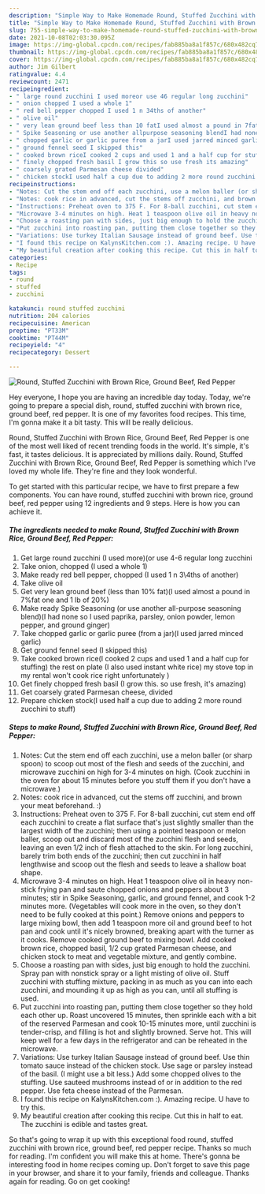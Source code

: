 ```yaml
---
description: "Simple Way to Make Homemade Round, Stuffed Zucchini with Brown Rice, Ground Beef, Red Pepper"
title: "Simple Way to Make Homemade Round, Stuffed Zucchini with Brown Rice, Ground Beef, Red Pepper"
slug: 755-simple-way-to-make-homemade-round-stuffed-zucchini-with-brown-rice-ground-beef-red-pepper
date: 2021-10-08T02:03:30.095Z
image: https://img-global.cpcdn.com/recipes/fab885ba8a1f857c/680x482cq70/round-stuffed-zucchini-with-brown-rice-ground-beef-red-pepper-recipe-main-photo.jpg
thumbnail: https://img-global.cpcdn.com/recipes/fab885ba8a1f857c/680x482cq70/round-stuffed-zucchini-with-brown-rice-ground-beef-red-pepper-recipe-main-photo.jpg
cover: https://img-global.cpcdn.com/recipes/fab885ba8a1f857c/680x482cq70/round-stuffed-zucchini-with-brown-rice-ground-beef-red-pepper-recipe-main-photo.jpg
author: Jim Gilbert
ratingvalue: 4.4
reviewcount: 2471
recipeingredient:
- " large round zucchini I used moreor use 46 regular long zucchini"
- " onion chopped I used a whole 1"
- " red bell pepper chopped I used 1 n 34ths of another"
- " olive oil"
- " very lean ground beef less than 10 fatI used almost a pound in 7fat one and 1 lb of 20"
- " Spike Seasoning or use another allpurpose seasoning blendI had none so I used paprika parsley onion powder lemon pepper and ground ginger"
- " chopped garlic or garlic puree from a jarI used jarred minced garlic"
- " ground fennel seed I skipped this"
- " cooked brown riceI cooked 2 cups and used 1 and a half cup for stuffing the rest on plate I also used instant white rice my stove top in my rental wont cook rice right unfortunately "
- " finely chopped fresh basil I grow this so use fresh its amazing"
- " coarsely grated Parmesan cheese divided"
- " chicken stockI used half a cup due to adding 2 more round zucchini to stuff"
recipeinstructions:
- "Notes: Cut the stem end off each zucchini, use a melon baller (or sharp spoon) to scoop out most of the flesh and seeds of the zucchini, and microwave zucchini on high for 3-4 minutes on high. (Cook zucchini in the oven for about 15 minutes before you stuff them if you don&#39;t have a microwave.)"
- "Notes: cook rice in advanced, cut the stems off zucchini, and brown your meat beforehand. :)"
- "Instructions: Preheat oven to 375 F. For 8-ball zucchini, cut stem end off each zucchini to create a flat surface that&#39;s just slightly smaller than the largest width of the zucchini; then using a pointed teaspoon or melon baller, scoop out and discard most of the zucchini flesh and seeds, leaving an even 1/2 inch of flesh attached to the skin. For long zucchini, barely trim both ends of the zucchini; then cut zucchini in half lengthwise and scoop out the flesh and seeds to leave a shallow boat shape."
- "Microwave 3-4 minutes on high. Heat 1 teaspoon olive oil in heavy non-stick frying pan and saute chopped onions and peppers about 3 minutes; stir in Spike Seasoning, garlic, and ground fennel, and cook 1-2 minutes more. (Vegetables will cook more in the oven, so they don&#39;t need to be fully cooked at this point.) Remove onions and peppers to large mixing bowl, then add 1 teaspoon more oil and ground beef to hot pan and cook until it&#39;s nicely browned, breaking apart with the turner as it cooks. Remove cooked ground beef to mixing bowl. Add cooked brown rice, chopped basil, 1/2 cup grated Parmesan cheese, and chicken stock to meat and vegetable mixture, and gently combine."
- "Choose a roasting pan with sides, just big enough to hold the zucchini. Spray pan with nonstick spray or a light misting of olive oil. Stuff zucchini with stuffing mixture, packing in as much as you can into each zucchini, and mounding it up as high as you can, until all stuffing is used."
- "Put zucchini into roasting pan, putting them close together so they hold each other up. Roast uncovered 15 minutes, then sprinkle each with a bit of the reserved Parmesan and cook 10-15 minutes more, until zucchini is tender-crisp, and filling is hot and slightly browned. Serve hot. This will keep well for a few days in the refrigerator and can be reheated in the microwave."
- "Variations: Use turkey Italian Sausage instead of ground beef. Use thin tomato sauce instead of the chicken stock. Use sage or parsley instead of the basil. (I might use a bit less.) Add some chopped olives to the stuffing. Use sauteed mushrooms instead of or in addition to the red pepper. Use feta cheese instead of the Parmesan."
- "I found this recipe on KalynsKitchen.com :). Amazing recipe. U have to try this."
- "My beautiful creation after cooking this recipe. Cut this in half to eat. The zucchini is edible and tastes great."
categories:
- Recipe
tags:
- round
- stuffed
- zucchini

katakunci: round stuffed zucchini 
nutrition: 204 calories
recipecuisine: American
preptime: "PT33M"
cooktime: "PT44M"
recipeyield: "4"
recipecategory: Dessert

---
```



![Round, Stuffed Zucchini with Brown Rice, Ground Beef, Red Pepper](https://img-global.cpcdn.com/recipes/fab885ba8a1f857c/680x482cq70/round-stuffed-zucchini-with-brown-rice-ground-beef-red-pepper-recipe-main-photo.jpg)

Hey everyone, I hope you are having an incredible day today. Today, we're going to prepare a special dish, round, stuffed zucchini with brown rice, ground beef, red pepper. It is one of my favorites food recipes. This time, I'm gonna make it a bit tasty. This will be really delicious.

Round, Stuffed Zucchini with Brown Rice, Ground Beef, Red Pepper is one of the most well liked of recent trending foods in the world. It's simple, it's fast, it tastes delicious. It is appreciated by millions daily. Round, Stuffed Zucchini with Brown Rice, Ground Beef, Red Pepper is something which I've loved my whole life. They're fine and they look wonderful.




To get started with this particular recipe, we have to first prepare a few components. You can have round, stuffed zucchini with brown rice, ground beef, red pepper using 12 ingredients and 9 steps. Here is how you can achieve it.

<!--inarticleads1-->

##### The ingredients needed to make Round, Stuffed Zucchini with Brown Rice, Ground Beef, Red Pepper:

1. Get  large round zucchini (I used more)(or use 4-6 regular long zucchini
1. Take  onion, chopped (I used a whole 1)
1. Make ready  red bell pepper, chopped (I used 1 n 3\4ths of another)
1. Take  olive oil
1. Get  very lean ground beef (less than 10% fat)(I used almost a pound in 7%fat one and 1 lb of 20%)
1. Make ready  Spike Seasoning (or use another all-purpose seasoning blend)(I had none so I used paprika, parsley, onion powder, lemon pepper, and ground ginger)
1. Take  chopped garlic or garlic puree (from a jar)(I used jarred minced garlic)
1. Get  ground fennel seed (I skipped this)
1. Take  cooked brown rice(I cooked 2 cups and used 1 and a half cup for stuffing) the rest on plate (I also used instant white rice) my stove top in my rental won&#39;t cook rice right unfortunately )
1. Get  finely chopped fresh basil (I grow this. so use fresh, it&#39;s amazing)
1. Get  coarsely grated Parmesan cheese, divided
1. Prepare  chicken stock(I used half a cup due to adding 2 more round zucchini to stuff)




<!--inarticleads2-->

##### Steps to make Round, Stuffed Zucchini with Brown Rice, Ground Beef, Red Pepper:

1. Notes: Cut the stem end off each zucchini, use a melon baller (or sharp spoon) to scoop out most of the flesh and seeds of the zucchini, and microwave zucchini on high for 3-4 minutes on high. (Cook zucchini in the oven for about 15 minutes before you stuff them if you don&#39;t have a microwave.)
1. Notes: cook rice in advanced, cut the stems off zucchini, and brown your meat beforehand. :)
1. Instructions: Preheat oven to 375 F. For 8-ball zucchini, cut stem end off each zucchini to create a flat surface that&#39;s just slightly smaller than the largest width of the zucchini; then using a pointed teaspoon or melon baller, scoop out and discard most of the zucchini flesh and seeds, leaving an even 1/2 inch of flesh attached to the skin. For long zucchini, barely trim both ends of the zucchini; then cut zucchini in half lengthwise and scoop out the flesh and seeds to leave a shallow boat shape.
1. Microwave 3-4 minutes on high. Heat 1 teaspoon olive oil in heavy non-stick frying pan and saute chopped onions and peppers about 3 minutes; stir in Spike Seasoning, garlic, and ground fennel, and cook 1-2 minutes more. (Vegetables will cook more in the oven, so they don&#39;t need to be fully cooked at this point.) Remove onions and peppers to large mixing bowl, then add 1 teaspoon more oil and ground beef to hot pan and cook until it&#39;s nicely browned, breaking apart with the turner as it cooks. Remove cooked ground beef to mixing bowl. Add cooked brown rice, chopped basil, 1/2 cup grated Parmesan cheese, and chicken stock to meat and vegetable mixture, and gently combine.
1. Choose a roasting pan with sides, just big enough to hold the zucchini. Spray pan with nonstick spray or a light misting of olive oil. Stuff zucchini with stuffing mixture, packing in as much as you can into each zucchini, and mounding it up as high as you can, until all stuffing is used.
1. Put zucchini into roasting pan, putting them close together so they hold each other up. Roast uncovered 15 minutes, then sprinkle each with a bit of the reserved Parmesan and cook 10-15 minutes more, until zucchini is tender-crisp, and filling is hot and slightly browned. Serve hot. This will keep well for a few days in the refrigerator and can be reheated in the microwave.
1. Variations: Use turkey Italian Sausage instead of ground beef. Use thin tomato sauce instead of the chicken stock. Use sage or parsley instead of the basil. (I might use a bit less.) Add some chopped olives to the stuffing. Use sauteed mushrooms instead of or in addition to the red pepper. Use feta cheese instead of the Parmesan.
1. I found this recipe on KalynsKitchen.com :). Amazing recipe. U have to try this.
1. My beautiful creation after cooking this recipe. Cut this in half to eat. The zucchini is edible and tastes great.




So that's going to wrap it up with this exceptional food round, stuffed zucchini with brown rice, ground beef, red pepper recipe. Thanks so much for reading. I'm confident you will make this at home. There's gonna be interesting food in home recipes coming up. Don't forget to save this page in your browser, and share it to your family, friends and colleague. Thanks again for reading. Go on get cooking!
